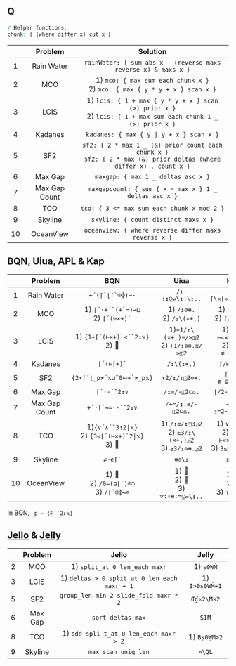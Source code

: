 ## Q

```q
/ Helper functions:
chunk: { (where differ x) cut x }
```

|       |    Problem    |                                                        Solution                                                         |
| :---: | :-----------: | :---------------------------------------------------------------------------------------------------------------------: |
|   1   |  Rain Water   |                             `rainWater: { sum abs x - (reverse maxs reverse x) & maxs x }`                              |
|   2   |      MCO      |                     1) `mco: { max sum each chunk x }` <br> 2) `mco: { max { y * y + x } scan x }`                      |
|   3   |     LCIS      |    1) `lcis: { 1 + max { y * y + x } scan (>) prior x }` <br> 2) `lcis: { 1 + max sum each chunk 1 _ (>) prior x }`     |
|   4   |    Kadanes    |                                        `kadanes: { max { y \| y + x } scan x }`                                         |
|   5   |      SF2      | `sf2: { 2 * max 1 _ (&) prior count each chunk x }` <br> `sf2: { 2 * max (&) prior deltas (where differ x) , count x }` |
|   6   |    Max Gap    |                                           `maxgap: { max 1 _ deltas asc x }`                                            |
|   7   | Max Gap Count |                                  `maxgapcount: { sum { x = max x } 1 _ deltas asc x }`                                  |
|   8   |      TCO      |                                       `tco: { 3 <= max sum each chunk x mod 2 }`                                        |
|   9   |    Skyline    |                                          `skyline: { count distinct maxs x }`                                           |
|  10   |   OceanView   |                                  `oceanview: { where reverse differ maxs reverse x }`                                   |

## BQN, Uiua, APL & Kap

|       |    Problem    |                            BQN                             |                           Uiua                            |                             Kap                             |                         APL                          |
| :---: | :-----------: | :--------------------------------------------------------: | :-------------------------------------------------------: | :---------------------------------------------------------: | :--------------------------------------------------: |
|   1   |  Rain Water   |                    `` +´(⌈`⌊⌈`⌾⌽)⊸- ``                     |                     `/+-∶↧⍜⇌\↥∶\↥..`                      |                      `+/⌈\«⌊»(⌈\⍢⌽)⍛-`                      |                  `⊢+.-⍨⌈\⌊(⌽⌈\∘⌽)`                   |
|   2   |      MCO      |       1) `` ⌈´·+´¨(+`¬)⊸⊔ `` <br> 2) `` ⌈´(⊢×+)` ``        |               1) `/↥⊜⧻.` <br> 2) `/↥\(×+,)`               |               1) `⌈/≢¨⊂⍨` <br> 2) `⌈/⊢«×»+\`                |               1) 🚫 <br> 2) `⌈/(≢¨⊆⍨)`                |
|   3   |     LCIS      |           1) `` {1+⌈´(⊢×+)`<´˘2↕𝕩} `` <br> 2) 🚫            |        1)`+1/↥\(×+,)≡/>◫2` <br> 2) `+1/↥⊜⧻.≡/≥◫2`         |          1) `1+⌈/⊢«×»+\2</` <br> 2) `1+⌈/≢¨⊂⍨2</`           |            1) 🚫 <br> 2) `{1+⌈/≢¨⊆⍨2</⍵}`             |
|   4   |    Kadanes    |                       `` ⌈´(⊢⌈+)` ``                       |                        `/↥\(↥+,)`                         |                         `⌈/⊢«⌈»+\`                          |                          🚫                           |
|   5   |      SF2      |                `` {2×⌈´⌊_p≠¨𝕩⊔˜0∾+`≠_p𝕩} ``                |                       `×2/↥/↧◫2⊜⧻.`                       |                      `⌈/2⌊/≢¨⊆⍨1,2≠/`                       |                `{2×⌈/2⌊/≢¨⍵⊂⍨1,2≠/⍵}`                |
|   6   |    Max Gap    |                        `⌈´·-´˘2↕∨`                         |                       `/↥≡/-◫2⊏⌂.`                        |                        `⌈/2-/(⊂⍒)⍛⌷`                        |                  `{⌈/2-/(⊂⍤⍒⌷⊢)⍵}`                   |
|   7   | Max Gap Count |                      `+´·⌈´⊸=·-´˘2↕∨`                      |                     `/+=/↥.≡/-◫2⊏⌂.`                      |                      `+/⌈/⍛=2-/(⊂⍒)⍛⌷`                      |               `{+/(⌈/=⊢)2-/(⊂⍤⍒⌷⊢)⍵}`                |
|   8   |      TCO      | 1)`{∨´∧´˘3↕2\|𝕩}` <br> 2) `` {3≤⌈´(⊢×+)`2\|𝕩} `` <br> 3) 🚫 | 1) `/↥≡/↧◫3◿2` <br> 2) `≥3/↥\(×+,)◿2` <br> 3) `≥3/↥⊜⧻.◿2` | 1) `∨/3∧/2\|` <br> 2) `3≤⌈/⊢«×»+\2\|` <br> 3) `3≤⌈/≢¨⊂⍨2\|` |  1) `∨/3∧/2\|⊢` <br> 2) 🚫 <br> 3) `{3≤⌈/≢¨⊆⍨2\|⍵}`   |
|   9   |    Skyline    |                        `` ≠·⍷⌈` ``                         |                          `⧻⊝\↥`                           |                           `≢∪⌈\`                            |                      `{≢∪⌈\⍵}`                       |
|  10   |   OceanView   |    1) 🚫 <br> 2) `` /0=(⊒⌈`)⌾⌽ `` <br> 3) `` /⌈`⌾⌽⊸= ``     |           1) 🚫 <br> 2) 🚫 <br> 3) `▽∶⇡⧻∶=⍜⇌\↥..`           |              1) 🚫 <br> 2) 🚫 <br> 3) `⍸⌈\⍢⌽⍛=`               | 1) `{¯1+⍸⌽≠⌈\⌽⍵}` <br> 2) 🚫 <br>  3) `{¯1+⍸⍵=⌽⌈\⌽⍵}` |

In BQN, `_p ← {𝔽´˘2↕𝕩}`

## [Jello](https://github.com/codereport/jello) & [Jelly](https://github.com/DennisMitchell/jellylanguage/)

|       | Problem |                    Jello                     |     Jelly      |
| :---: | :-----: | :------------------------------------------: | :------------: |
|   2   |   MCO   |        1) `split_at 0 len_each maxr`         |   1) `ṣ0ẈṀ`    |
|   3   |  LCIS   | 1) `deltas > 0 split_at 0 len_each maxr + 1` | 1) `I>0ṣ0ẈṀ+1` |
|   5   |   SF2   |    `group_len min 2 slide_fold maxr * 2`     |   `Œɠ«2\Ṁ×2`   |
|   6   | Max Gap |              `sort deltas max`               |     `ṢIṀ`      |
|   8   |   TCO   |    1) `odd spli t_at 0 len_each maxr > 2`    |  1) `Ḃṣ0ẈṀ>2`  |
|   9   | Skyline |             `max scan uniq len`              |     `»\QL`     |


